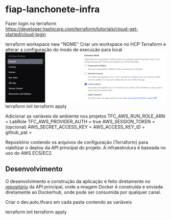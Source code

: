 # fiap-lanchonete-infra

Fazer login no terraform
https://developer.hashicorp.com/terraform/tutorials/cloud-get-started/cloud-login

terraform workspace new "NOME"
Criar um workspace no HCP Terraform e alterar a configuração do modo de execução para local
![alt text](image.png)
terraform init
terraform apply

Adicionar as variáveis de ambiente nos projetos
TFC_AWS_RUN_ROLE_ARN = LabRole
TFC_AWS_PROVIDER_AUTH = true
AWS_SESSION_TOKEN = (opcional)
AWS_SECRET_ACCESS_KEY =
AWS_ACCESS_KEY_ID =
github_pat =

Repositório contendo os arquivos de configuração (Terraform) para viabilizar o deploy da API principal do projeto. A infraestrutura é baseada no uso do AWS ECS/EC2.

## Desenvolvimento

O desenvolvimento e construção da aplicação é feito diretamente no [repositório](https://github.com/fiap-9soat/fiap-lanchonete) da API principal, onde a imagem Docker é construida e enviada diretamente ao Dockerhub, onde pode ser consumida por qualquer canal.

Criar o dev.auto.tfvars em cada pasta contendo as variáveis

terraform init
terraform apply

